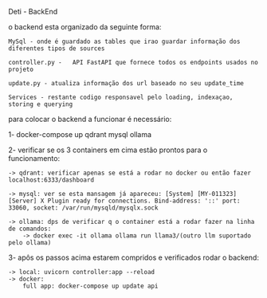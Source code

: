 Deti - BackEnd

o backend esta organizado da seguinte forma: 

    MySql - onde é guardado as tables que irao guardar informação dos diferentes tipos de sources

    controller.py -   API FastAPI que fornece todos os endpoints usados no projeto

    update.py - atualiza informação dos url baseado no seu update_time
    
    Services - restante codigo responsavel pelo loading, indexaçao, storing e querying

para colocar o backend a funcionar é necessário:

1- docker-compose up qdrant mysql ollama

2- verificar se os 3 containers em cima estão prontos para o funcionamento:

    -> qdrant: verificar apenas se está a rodar no docker ou então fazer localhost:6333/dashboard

    -> mysql: ver se esta mansagem já apareceu: [System] [MY-011323] [Server] X Plugin ready for connections. Bind-address: '::' port: 33060, socket: /var/run/mysqld/mysqlx.sock

    -> ollama: dps de verificar q o container está a rodar fazer na linha de comandos:
        -> docker exec -it ollama ollama run llama3/(outro llm suportado pelo ollama)

3- apôs os passos acima estarem compridos e verificados rodar o backend: 
    
    -> local: uvicorn controller:app --reload 
    -> docker: 
        full app: docker-compose up update api



